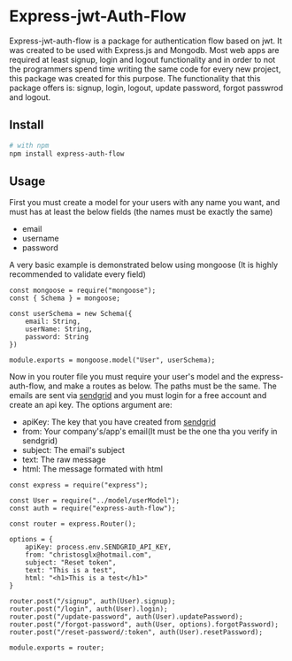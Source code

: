 # Express-jwt-Auth-Flow
Express-jwt-auth-flow is a package for authentication flow based on jwt. It was
created to be used with Express.js and Mongodb. Most web apps are required at least
signup, login and logout functionality and in order to not the programmers spend time
writing the same code for every new project, this package was created for this purpose.
The functionality that this package offers is: signup, login, logout, update password,
forgot passwrod and logout. 

## Install

```bash
# with npm
npm install express-auth-flow
```

## Usage

First you must create a model for your users with any name you want, and must has at least the below fields (the names must be exactly the same)
- email
- username
- password

A very basic example is demonstrated below using mongoose (It is highly recommended to validate every field)

```
const mongoose = require("mongoose");
const { Schema } = mongoose;

const userSchema = new Schema({
    email: String,
    userName: String,
    password: String
})

module.exports = mongoose.model("User", userSchema);
````


Now in you router file you must require your user's model and the express-auth-flow, and make a routes as below. The paths must be the same. The emails are sent via [sendgrid](https://sendgrid.com/) and you must login for a free account and create an api key. The options argument are:
- apiKey: The key that you have created from [sendgrid](https://sendgrid.com/)
- from: Your company's/app's email(It must be the one tha you verify in sendgrid)
- subject: The email's subject
- text: The raw message
- html: The message formated with html

```
const express = require("express");

const User = require("../model/userModel");
const auth = require("express-auth-flow");

const router = express.Router();

options = {
    apiKey: process.env.SENDGRID_API_KEY,
    from: "christosglx@hotmail.com",
    subject: "Reset token",
    text: "This is a test",
    html: "<h1>This is a test</h1>"
}

router.post("/signup", auth(User).signup);
router.post("/login", auth(User).login);
router.post("/update-password", auth(User).updatePassword);
router.post("/forgot-password", auth(User, options).forgotPassword);
router.post("/reset-password/:token", auth(User).resetPassword);

module.exports = router;
```